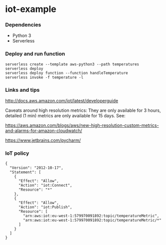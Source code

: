 # iot-example

### Dependencies

* Python 3
* Serverless

### Deploy and run function

```
serverless create --template aws-python3 --path temperatures
serverless deploy
serverless deploy function --function handleTemperature
serverless invoke -f temperature -l
```

### Links and tips

http://docs.aws.amazon.com/iot/latest/developerguide

Caveats around high resolution metrics: They are only available for 3 hours, detailed 
(1 min) metrics are only available for 15 days. See:

https://aws.amazon.com/blogs/aws/new-high-resolution-custom-metrics-and-alarms-for-amazon-cloudwatch/

https://www.jetbrains.com/pycharm/

### IoT policy

```
{
  "Version": "2012-10-17",
  "Statement": [
    {
      "Effect": "Allow",
      "Action": "iot:Connect",
      "Resource": "*"
    },
    {
      "Effect": "Allow",
      "Action": "iot:Publish",
      "Resource": [
        "arn:aws:iot:eu-west-1:579970091892:topic/temperatureMetric",
        "arn:aws:iot:eu-west-1:579970091892:topic/temperatureMetric/*"
      ]
    }
  ]
}

```

